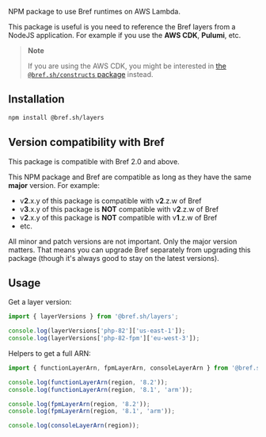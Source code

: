 NPM package to use Bref runtimes on AWS Lambda.

This package is useful is you need to reference the Bref layers from a NodeJS application. For example if you use the **AWS CDK**, **Pulumi**, etc.

> **Note**
> 
> If you are using the AWS CDK, you might be interested in [the `@bref.sh/constructs` package](https://github.com/brefphp/constructs) instead.

## Installation

```bash
npm install @bref.sh/layers
```

## Version compatibility with Bref

This package is compatible with Bref 2.0 and above.

This NPM package and Bref are compatible as long as they have the same **major** version. For example:

- v**2**.x.y of this package is compatible with v**2**.z.w of Bref
- v**3**.x.y of this package is **NOT** compatible with v**2**.z.w of Bref
- v**2**.x.y of this package is **NOT** compatible with v**1**.z.w of Bref
- etc.

All minor and patch versions are not important. Only the major version matters. That means you can upgrade Bref separately from upgrading this package (though it's always good to stay on the latest versions).

## Usage

Get a layer version:

```js
import { layerVersions } from '@bref.sh/layers';

console.log(layerVersions['php-82']['us-east-1']);
console.log(layerVersions['php-82-fpm']['eu-west-3']);
```

Helpers to get a full ARN:

```js
import { functionLayerArn, fpmLayerArn, consoleLayerArn } from '@bref.sh/layers';

console.log(functionLayerArn(region, '8.2'));
console.log(functionLayerArn(region, '8.1', 'arm'));

console.log(fpmLayerArn(region, '8.2'));
console.log(fpmLayerArn(region, '8.1', 'arm'));

console.log(consoleLayerArn(region));
```
